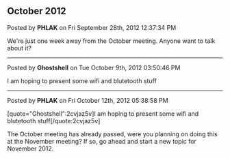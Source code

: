 ## October 2012
Posted by **PHLAK** on Fri September 28th, 2012 12:37:34 PM

We're just one week away from the October meeting.  Anyone want to talk about it?

--------------------------------------------------------------------------------

Posted by **Ghostshell** on Tue October 9th, 2012 03:50:46 PM

I am hoping to present some wifi and blutetooth stuff

--------------------------------------------------------------------------------

Posted by **PHLAK** on Fri October 12th, 2012 05:38:58 PM

[quote="Ghostshell":2cvjaz5v]I am hoping to present some wifi and blutetooth stuff[/quote:2cvjaz5v]

The October meeting has already passed, were you planning on doing this at the November meeting?  If so, go ahead and start a new topic for November 2012.
